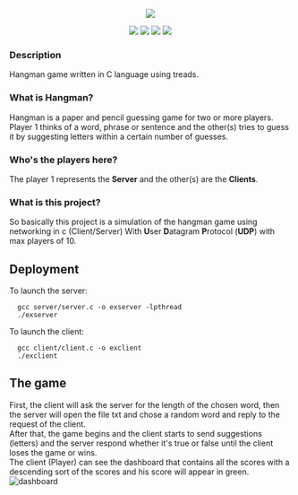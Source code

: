 
<p align="center">
  <img src="https://user-images.githubusercontent.com/53189749/149657701-486eb61b-99b7-4bc2-8a5a-f7300d1cc385.png" />
</p>
<p align="center">
  <img src="https://img.shields.io/tokei/lines/github.com/ChorbaDev/prj_HangmanC?style=for-the-badge" />
  
  <img src="https://img.shields.io/github/repo-size/ChorbaDev/prj_HangmanC?style=for-the-badge" />
  <img src="https://img.shields.io/github/directory-file-count/ChorbaDev/prj_HangmanC?style=for-the-badge" />
  <img src="https://user-images.githubusercontent.com/53189749/149659532-1fda23f1-c3cc-4aef-9476-8fb06ab9edef.png" />
</p>

### Description
Hangman game written in C language using treads.
### What is Hangman?
Hangman is a paper and pencil guessing game
for two or more players. Player 1 thinks
of a word, phrase or sentence and the other(s)
tries to guess it by suggesting letters within
a certain number of guesses.
### Who's the players here?
The player 1 represents the <b>Server</b> and the other(s) are the <b>Clients</b>.
### What is this project?
So basically this project is a simulation of the hangman game using networking in c (Client/Server)
With <b>U</b>ser <b>D</b>atagram <b>P</b>rotocol (<b>UDP</b>) with max players of 10.
## Deployment
To launch the server:
```shell
  gcc server/server.c -o exserver -lpthread
  ./exserver
```
To launch the client:
```shell
  gcc client/client.c -o exclient
  ./exclient
```
## The game
First, the client will ask the server for the length of the chosen word, then the server will open the file txt and chose a random word and reply to the request of the client.
<br>
After that, the game begins and the client starts to send suggestions (letters) and the server respond whether it's true or false until the client loses the game or wins.
<br>
The client (Player) can see the dashboard that contains all the scores with a descending sort of the scores
and his score will appear in green.
![dashboard](https://user-images.githubusercontent.com/53189749/149659733-135f1c02-cdba-4339-87b7-4e49f42c4686.png)
